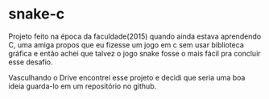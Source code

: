 # snake-c
Projeto feito na época da faculdade(2015) quando ainda estava aprendendo C, uma amiga propos que
eu fizesse um jogo em c sem usar biblioteca gráfica e então achei que talvez o jogo snake fosse o mais fácil
pra concluir esse desafio.

Vasculhando o Drive encontrei esse projeto e decidi que seria uma boa ideia guarda-lo em um repositório no github.
